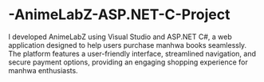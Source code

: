 # -AnimeLabZ-ASP.NET-C-Project
I developed AnimeLabZ using Visual Studio and ASP.NET C#, a web application designed to help users purchase manhwa books seamlessly. The platform features a user-friendly interface, streamlined navigation, and secure payment options, providing an engaging shopping experience for manhwa enthusiasts.
